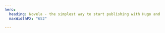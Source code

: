 ```yaml
---
hero:
  heading: Novela - the simplest way to start publishing with Hugo and Forestry.
  maxWidthPX: "652"

---
```

